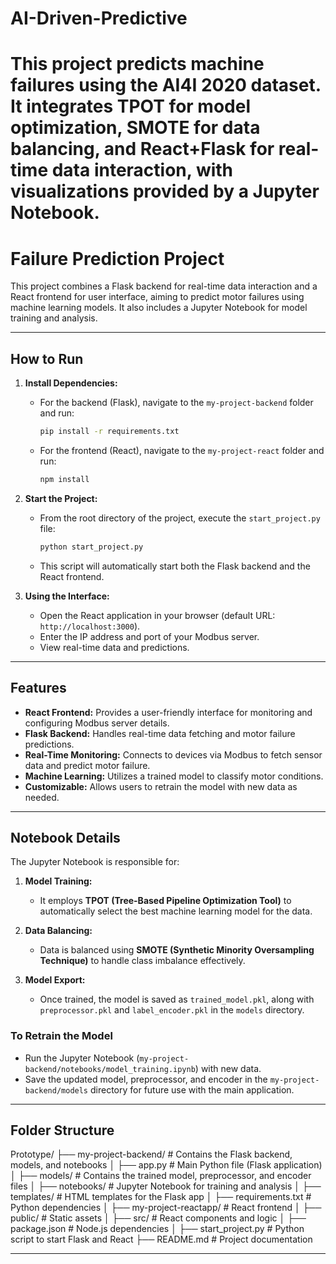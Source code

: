 # AI-Driven-Predictive
This project predicts machine failures using the AI4I 2020 dataset. It integrates TPOT for model optimization, SMOTE for data balancing, and React+Flask for real-time data interaction, with visualizations provided by a Jupyter Notebook.
=======
# **Failure Prediction Project**

This project combines a Flask backend for real-time data interaction and a React frontend for user interface, aiming to predict motor failures using machine learning models. It also includes a Jupyter Notebook for model training and analysis.

---

## **How to Run**

1. **Install Dependencies:**
   - For the backend (Flask), navigate to the `my-project-backend` folder and run:
     ```bash
     pip install -r requirements.txt
     ```
   - For the frontend (React), navigate to the `my-project-react` folder and run:
     ```bash
     npm install
     ```

2. **Start the Project:**
   - From the root directory of the project, execute the `start_project.py` file:
     ```bash
     python start_project.py
     ```
   - This script will automatically start both the Flask backend and the React frontend.

3. **Using the Interface:**
   - Open the React application in your browser (default URL: `http://localhost:3000`).
   - Enter the IP address and port of your Modbus server.
   - View real-time data and predictions.

---

## **Features**

- **React Frontend:** Provides a user-friendly interface for monitoring and configuring Modbus server details.
- **Flask Backend:** Handles real-time data fetching and motor failure predictions.
- **Real-Time Monitoring:** Connects to devices via Modbus to fetch sensor data and predict motor failure.
- **Machine Learning:** Utilizes a trained model to classify motor conditions.
- **Customizable:** Allows users to retrain the model with new data as needed.

---

## **Notebook Details**

The Jupyter Notebook is responsible for:

1. **Model Training:**
   - It employs **TPOT (Tree-Based Pipeline Optimization Tool)** to automatically select the best machine learning model for the data.

2. **Data Balancing:**
   - Data is balanced using **SMOTE (Synthetic Minority Oversampling Technique)** to handle class imbalance effectively.

3. **Model Export:**
   - Once trained, the model is saved as `trained_model.pkl`, along with `preprocessor.pkl` and `label_encoder.pkl` in the `models` directory.

### **To Retrain the Model**
- Run the Jupyter Notebook (`my-project-backend/notebooks/model_training.ipynb`) with new data.
- Save the updated model, preprocessor, and encoder in the `my-project-backend/models` directory for future use with the main application.

---


## **Folder Structure**

Prototype/
├── my-project-backend/        # Contains the Flask backend, models, and notebooks
│   ├── app.py                 # Main Python file (Flask application)
│   ├── models/                # Contains the trained model, preprocessor, and encoder files
│   ├── notebooks/             # Jupyter Notebook for training and analysis
│   ├── templates/             # HTML templates for the Flask app
│   ├── requirements.txt       # Python dependencies
│
├── my-project-reactapp/       # React frontend
│   ├── public/                # Static assets
│   ├── src/                   # React components and logic
│   ├── package.json           # Node.js dependencies
│
├── start_project.py           # Python script to start Flask and React
├── README.md                  # Project documentation


---

